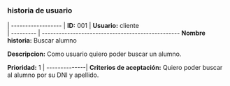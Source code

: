 
### historia de usuario
   | ------------------ |
**ID:**  001 | **Usuario:**  cliente                               
| --------- | -------------------------------------------------
**Nombre historia:** Buscar alumno

**Descripcion:** Como usuario quiero poder buscar un alumno.

**Prioridad:** 1
| --------------|
**Criterios de aceptación:** Quiero poder buscar al alumno por su DNI y apellido.


